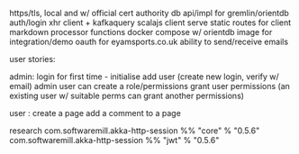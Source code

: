 https/tls, local and w/ official cert authority
db api/impl for gremlin/orientdb
auth/login
xhr client + kafkaquery scalajs client
serve static routes for client
markdown processor functions
docker compose w/ orientdb image for integration/demo
oauth for eyamsports.co.uk
ability to send/receive emails

user stories:

admin:
login for first time - initialise 
add user (create new login, verify w/ email)
admin user can create a role/permissions
grant user permissions (an existing user w/ suitable perms can grant another permissions)


user :
create a page
add a comment to a page


research
com.softwaremill.akka-http-session %% "core" % "0.5.6"
com.softwaremill.akka-http-session %% "jwt" % "0.5.6"


